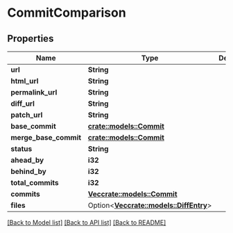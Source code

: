 # CommitComparison

## Properties

Name | Type | Description | Notes
------------ | ------------- | ------------- | -------------
**url** | **String** |  | 
**html_url** | **String** |  | 
**permalink_url** | **String** |  | 
**diff_url** | **String** |  | 
**patch_url** | **String** |  | 
**base_commit** | [**crate::models::Commit**](commit.md) |  | 
**merge_base_commit** | [**crate::models::Commit**](commit.md) |  | 
**status** | **String** |  | 
**ahead_by** | **i32** |  | 
**behind_by** | **i32** |  | 
**total_commits** | **i32** |  | 
**commits** | [**Vec<crate::models::Commit>**](commit.md) |  | 
**files** | Option<[**Vec<crate::models::DiffEntry>**](diff-entry.md)> |  | [optional]

[[Back to Model list]](../README.md#documentation-for-models) [[Back to API list]](../README.md#documentation-for-api-endpoints) [[Back to README]](../README.md)


